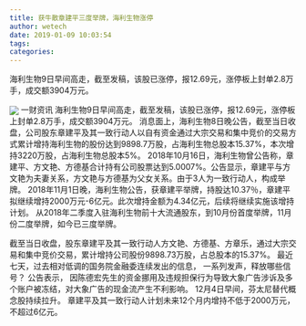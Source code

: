```yaml
---
title: 获牛散章建平三度举牌，海利生物涨停
author: wetech
date: 2019-01-09 10:03:54
tags: 
categories: 
---
```

海利生物9日早间高走，截至发稿，该股已涨停，报12.69元，涨停板上封单2.8万手，成交额3904万元。
<!-- more -->
<img align="center" border="0" src="https://imgcdn.yicai.com/uppics/images/2019/01/a7d58eb8ba6e5dbbe87c38ac23005237.jpg" />
一财资讯
海利生物9日早间高走，截至发稿，该股已涨停，报12.69元，涨停板上封单2.8万手，成交额3904万元。
消息面上，海利生物8日晚公告，截至当日收盘，公司股东章建平及其一致行动人以自有资金通过大宗交易和集中竞价的交易方式累计增持海利生物的股份达到9898.7万股，占海利生物总股本15.37%，本次增持3220万股，占海利生物总股本5%。
2018年10月16日，海利生物曾公告称，章建平、方文艳、方德基合计持有公司股票达到5.0007%。公告显示，章建平与方文艳为夫妻关系，方文艳与方德基为父女关系。由于3人为一致行动人，构成举牌。
2018年11月1日晚，海利生物公告，获章建平举牌，持股达10.37％，章建平拟继续增持2000万元-6亿元。此次增持金额为4.34亿元，后续将继续实施该增持计划。
从2018年二季度入驻海利生物前十大流通股东，到10月份首度举牌，11月份二度举牌，如今已三度举牌。
 
 
 
截至当日收盘，股东章建平及其一致行动人方文艳、方德基、方章乐，通过大宗交易和集中竞价交易，累计增持公司股份9898.73万股，占总股本的15.37%。
最近七天，过去相对低调的国务院金融委连续发出的信息， 一系列发声，释放哪些信号？
公告表示， 因陈德宏先生的资金挪用及违规担保行为导致大象广告涉诉及多个账户被冻结，对大象广告的现金流产生不利影响。
12月4日早间，芬太尼替代概念股持续拉升。
章建平及其一致行动人计划未来12个月内增持不低于2000万元，不超过6亿元。
